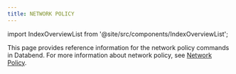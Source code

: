 ```yaml
---
title: NETWORK POLICY
---
```


import IndexOverviewList from '@site/src/components/IndexOverviewList';

This page provides reference information for the network policy commands in Databend. For more information about network policy, see [Network Policy](/guides/security/network-policy).

<IndexOverviewList />